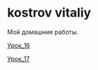 # kostrov vitaliy
Мой домашние работы.

[Урок_16](https://kostrovv.github.io/lesson_16/ "Описание")

[Урок_17](https://kostrovv.github.io/lesson_17/ "Описание")

